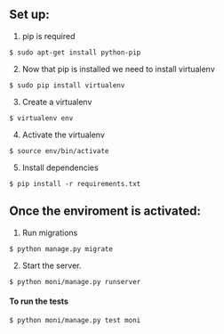 ## Set up:

1. pip is required

```
$ sudo apt-get install python-pip
```

2. Now that pip is installed we need to install virtualenv

```
$ sudo pip install virtualenv
```

3. Create a virtualenv

```
$ virtualenv env
```

4. Activate the virtualenv

```
$ source env/bin/activate
```

5. Install dependencies

```
$ pip install -r requirements.txt
```


## Once the enviroment is activated:

1. Run migrations

```
$ python manage.py migrate
```
      
 2. Start the server.

```
$ python moni/manage.py runserver
```

#### To run the tests

```
$ python moni/manage.py test moni
```
